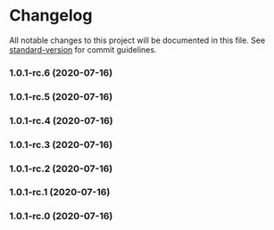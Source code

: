 # Changelog

All notable changes to this project will be documented in this file. See [standard-version](https://github.com/conventional-changelog/standard-version) for commit guidelines.

### 1.0.1-rc.6 (2020-07-16)

### 1.0.1-rc.5 (2020-07-16)

### 1.0.1-rc.4 (2020-07-16)

### 1.0.1-rc.3 (2020-07-16)

### 1.0.1-rc.2 (2020-07-16)

### 1.0.1-rc.1 (2020-07-16)

### 1.0.1-rc.0 (2020-07-16)
